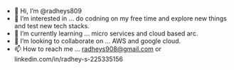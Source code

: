 - 👋 Hi, I’m @radheys809
- 👀 I’m interested in ... do codning on my free time and explore new things and test new tech stacks.
- 🌱 I’m currently learning ... micro services and cloud based arc.
- 💞️ I’m looking to collaborate on ... AWS and google cloud.
- 📫 How to reach me ... radheys908@gmail.com or linkedin.com/in/radhey-s-225335156

<!---
radheys809/radheys809 is a ✨ special ✨ repository because its `README.md` (this file) appears on your GitHub profile.
You can click the Preview link to take a look at your changes.
--->
